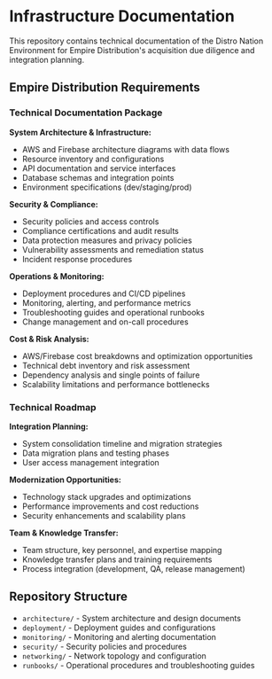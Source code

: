 # Infrastructure Documentation

This repository contains technical documentation of the Distro Nation Environment for Empire Distribution's acquisition due diligence and integration planning.

## Empire Distribution Requirements

### Technical Documentation Package

**System Architecture & Infrastructure:**
- AWS and Firebase architecture diagrams with data flows
- Resource inventory and configurations
- API documentation and service interfaces
- Database schemas and integration points
- Environment specifications (dev/staging/prod)

**Security & Compliance:**
- Security policies and access controls
- Compliance certifications and audit results
- Data protection measures and privacy policies
- Vulnerability assessments and remediation status
- Incident response procedures

**Operations & Monitoring:**
- Deployment procedures and CI/CD pipelines
- Monitoring, alerting, and performance metrics
- Troubleshooting guides and operational runbooks
- Change management and on-call procedures

**Cost & Risk Analysis:**
- AWS/Firebase cost breakdowns and optimization opportunities
- Technical debt inventory and risk assessment
- Dependency analysis and single points of failure
- Scalability limitations and performance bottlenecks

### Technical Roadmap

**Integration Planning:**
- System consolidation timeline and migration strategies
- Data migration plans and testing phases
- User access management integration

**Modernization Opportunities:**
- Technology stack upgrades and optimizations
- Performance improvements and cost reductions
- Security enhancements and scalability plans

**Team & Knowledge Transfer:**
- Team structure, key personnel, and expertise mapping
- Knowledge transfer plans and training requirements
- Process integration (development, QA, release management)

## Repository Structure

- `architecture/` - System architecture and design documents
- `deployment/` - Deployment guides and configurations
- `monitoring/` - Monitoring and alerting documentation
- `security/` - Security policies and procedures
- `networking/` - Network topology and configuration
- `runbooks/` - Operational procedures and troubleshooting guides
